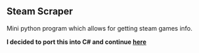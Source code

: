 ## Steam Scraper

Mini python program which allows for getting steam games info.

**I decided to port this into C# and continue [here](https://github.com/magalek/SteamScraper)**
